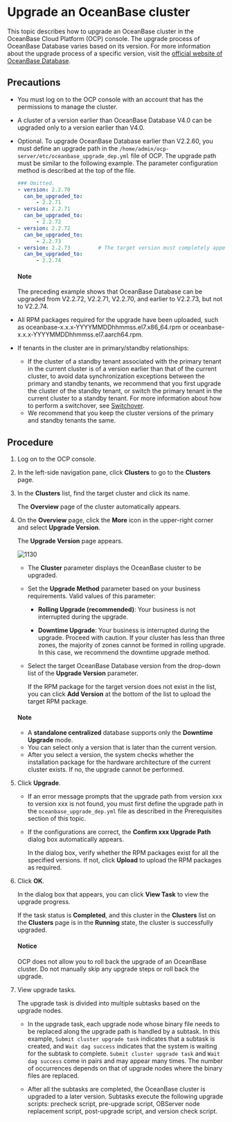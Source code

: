# Upgrade an OceanBase cluster

This topic describes how to upgrade an OceanBase cluster in the OceanBase Cloud Platform (OCP) console. The upgrade process of OceanBase Database varies based on its version. For more information about the upgrade process of a specific version, visit the [official website of OceanBase Database](https://www.oceanbase.com/docs/oceanbase-database-cn).

## Precautions

* You must log on to the OCP console with an account that has the permissions to manage the cluster.
* A cluster of a version earlier than OceanBase Database V4.0 can be upgraded only to a version earlier than V4.0.
* Optional. To upgrade OceanBase Database earlier than V2.2.60, you must define an upgrade path in the `/home/admin/ocp-server/etc/oceanbase_upgrade_dep.yml` file of OCP. The upgrade path must be similar to the following example. The parameter configuration method is described at the top of the file.

   ```yaml
   ### Omitted.
   - version: 2.2.70
     can_be_upgraded_to:
         - 2.2.71
   - version: 2.2.71
     can_be_upgraded_to:
         - 2.2.72
   - version: 2.2.72
     can_be_upgraded_to:
         - 2.2.73
   - version: 2.2.73         # The target version must completely appear in this format, including the two lines below:
     can_be_upgraded_to:
         - 2.2.74
   ```

   <main id="notice" type='explain'>
   <h4>Note</h4>
   <p>The preceding example shows that OceanBase Database can be upgraded from V2.2.72, V2.2.71, V2.2.70, and earlier to V2.2.73, but not to V2.2.74. </p>
   </main>

* All RPM packages required for the upgrade have been uploaded, such as oceanbase-x.x.x-YYYYMMDDhhmmss.el7.x86_64.rpm or oceanbase-x.x.x-YYYYMMDDhhmmss.el7.aarch64.rpm.
* If tenants in the cluster are in primary/standby relationships:
  * If the cluster of a standby tenant associated with the primary tenant in the current cluster is of a version earlier than that of the current cluster, to avoid data synchronization exceptions between the primary and standby tenants, we recommend that you first upgrade the cluster of the standby tenant, or  switch the primary tenant in the current cluster to a standby tenant. For more information about how to perform a switchover, see <a href="../1200.manage-disaster-recovery/100.switching-primary-and-standby-tenants/">[Switchover](../1200.manage-disaster-recovery/100.switching-primary-and-standby-tenants/100.daily-active-standby-tenant-switchover.md)</a>.
  * We recommend that you keep the cluster versions of the primary and standby tenants the same.

## Procedure

1. Log on to the OCP console.

2. In the left-side navigation pane, click **Clusters** to go to the **Clusters** page.

3. In the **Clusters** list, find the target cluster and click its name.

   The **Overview** page of the cluster automatically appears.

4. On the **Overview** page, click the **More** icon in the upper-right corner and select **Upgrade Version**.

   The **Upgrade Version** page appears.

   ![1130](https://obbusiness-private.oss-cn-shanghai.aliyuncs.com/doc/img/ocp/420/420-en/%E5%8D%87%E7%BA%A7%E7%89%88%E6%9C%AC.png)

   * The **Cluster** parameter displays the OceanBase cluster to be upgraded.

   * Set the **Upgrade Method** parameter based on your business requirements. Valid values of this parameter:

      * **Rolling Upgrade (recommended)**: Your business is not interrupted during the upgrade.

      * **Downtime Upgrade**: Your business is interrupted during the upgrade. Proceed with caution. If your cluster has less than three zones, the majority of zones cannot be formed in rolling upgrade. In this case, we recommend the downtime upgrade method.

   * Select the target OceanBase Database version from the drop-down list of the **Upgrade Version** parameter.

      If the RPM package for the target version does not exist in the list, you can click **Add Version** at the bottom of the list to upload the target RPM package.

   <main id="notice" type='explain'>
   <h4>Note</h4>
   <p><ul>
   <li>A <b>standalone centralized</b> database supports only the <b>Downtime Upgrade</b> mode. </li>
   <li>You can select only a version that is later than the current version. </li>
   <li>After you select a version, the system checks whether the installation package for the hardware architecture of the current cluster exists. If no, the upgrade cannot be performed. </li>
   </ul></p>
   </main>

5. Click **Upgrade**.

   * If an error message prompts that the upgrade path from version xxx to version xxx is not found, you must first define the upgrade path in the `oceanbase_upgrade_dep.yml` file as described in the Prerequisites section of this topic.

   * If the configurations are correct, the **Confirm xxx Upgrade Path** dialog box automatically appears.

      In the dialog box, verify whether the RPM packages exist for all the specified versions. If not, click **Upload** to upload the RPM packages as required.

6. Click **OK**.

   In the dialog box that appears, you can click **View Task** to view the upgrade progress.

   If the task status is **Completed**, and this cluster in the **Clusters** list on the **Clusters** page is in the **Running** state, the cluster is successfully upgraded.

   <main id="notice" type='notice'>
   <h4>Notice</h4>
   <p>OCP does not allow you to roll back the upgrade of an OceanBase cluster. Do not manually skip any upgrade steps or roll back the upgrade. </p>
   </main>

7. View upgrade tasks.

   The upgrade task is divided into multiple subtasks based on the upgrade nodes.

   * In the upgrade task, each upgrade node whose binary file needs to be replaced along the upgrade path is handled by a subtask.
      In this example, `Submit cluster upgrade task` indicates that a subtask is created, and `Wait dag success` indicates that the system is waiting for the subtask to complete. `Submit cluster upgrade task` and `Wait dag success` come in pairs and may appear many times. The number of occurrences depends on that of upgrade nodes where the binary files are replaced.

   * After all the subtasks are completed, the OceanBase cluster is upgraded to a later version. Subtasks execute the following upgrade scripts: precheck script, pre-upgrade script, OBServer node replacement script, post-upgrade script, and version check script.
